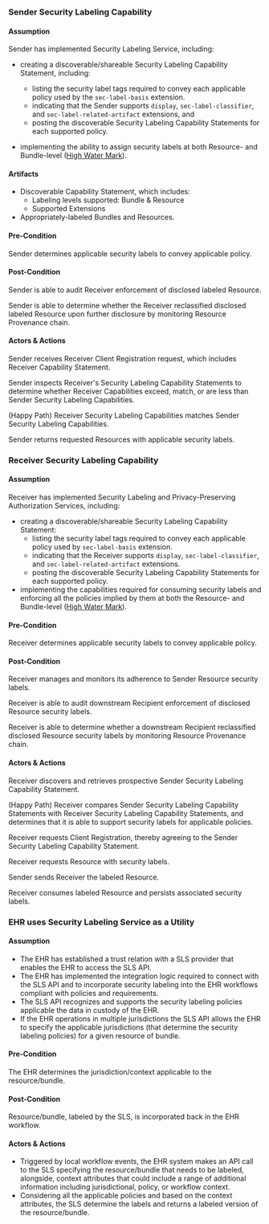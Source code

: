 ### Sender Security Labeling Capability
#### Assumption
Sender has implemented Security Labeling Service, including: 

- creating a discoverable/shareable Security Labeling Capability Statement, including:
    - listing the security label tags required to convey each applicable policy used by the `sec-label-basis` extension.
    - indicating that the Sender supports `display`, `sec-label-classifier`, and `sec-label-related-artifact` extensions, and
    - posting the discoverable Security Labeling Capability Statements for each supported policy.

- implementing the ability to assign security labels at both Resource- and Bundle-level ([High Water Mark](glossary.html#hwm)).

#### Artifacts
- Discoverable Capability Statement, which includes:
    - Labeling levels supported: Bundle & Resource
    - Supported Extensions
- Appropriately-labeled Bundles and Resources.
#### Pre-Condition
Sender determines applicable security labels to convey applicable policy.

#### Post-Condition
Sender is able to audit Receiver enforcement of disclosed labeled Resource.

Sender is able to determine whether the Receiver reclassified disclosed labeled Resource upon further disclosure by monitoring Resource Provenance chain.

#### Actors & Actions

Sender receives Receiver Client Registration request, which includes Receiver Capability Statement.

Sender inspects Receiver's Security Labeling Capability Statements to determine whether Receiver Capabilities exceed, match, or are less than Sender Security Labeling Capabilities.

(Happy Path) Receiver Security Labeling Capabilities matches Sender Security Labeling Capabilities.

Sender returns requested Resources with applicable security labels.

### Receiver Security Labeling Capability

#### Assumption
Receiver has implemented Security Labeling and Privacy-Preserving Authorization Services, including: 

- creating a discoverable/shareable Security Labeling Capability Statement: 
    - listing the security label tags required to convey each applicable policy used by `sec-label-basis` extension.
    - indicating that the Receiver supports `display`, `sec-label-classifier`, and `sec-label-related-artifact` extensions.
    - posting the discoverable Security Labeling Capability Statements for each supported policy.
- implementing the capabilities required for consuming security labels and enforcing all the policies implied by them at both the Resource- and Bundle-level ([High Water Mark](glossary.html#hwm)).

#### Pre-Condition
Receiver determines applicable security labels to convey applicable policy.

#### Post-Condition
Receiver manages and monitors its adherence to Sender Resource security labels.

Receiver is able to audit downstream Recipient enforcement of disclosed Resource security labels. 

Receiver is able to determine whether a downstream Recipient reclassified disclosed Resource security labels by monitoring Resource Provenance chain.

#### Actors & Actions
Receiver discovers and retrieves prospective Sender Security Labeling Capability Statement.

(Happy Path) Receiver compares Sender Security Labeling Capability Statements with Receiver Security Labeling Capability Statements, and determines that it is able to support security labels for applicable policies.

Receiver requests Client Registration, thereby agreeing to the Sender Security Labeling Capability Statement.

Receiver requests Resource with security labels.

Sender sends Receiver the labeled Resource.

Receiver consumes labeled Resource and persists associated security labels.


### EHR uses Security Labeling Service as a Utility
#### Assumption
- The EHR has established a trust relation with a SLS provider that enables the EHR to access the SLS API.
- The EHR has implemented the integration logic required to connect with the SLS API and to incorporate security labeling into the EHR workflows compliant with policies and requirements.
- The SLS API recognizes and supports the security labeling policies applicable the data in custody of the EHR.
- If the EHR operations in multiple jurisdictions the SLS API allows the EHR  to specify the applicable jurisdictions (that determine the security labeling policies) for a given resource of bundle.
  
#### Pre-Condition
The EHR determines the jurisdiction/context applicable to the resource/bundle.

#### Post-Condition
Resource/bundle, labeled by the SLS, is incorporated back in the EHR workflow.

#### Actors & Actions
- Triggered by local workflow events, the EHR system makes an API call to the SLS specifying the resource/bundle that needs to be labeled, alongside, context attributes that could include a range of additional information including jurisdictional, policy, or workflow context.
- Considering all the applicable policies and based on the context attributes, the SLS determine the labels and returns a labeled version of the resource/bundle.
